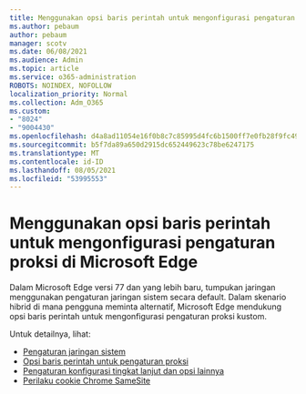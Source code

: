 ```yaml
---
title: Menggunakan opsi baris perintah untuk mengonfigurasi pengaturan proksi di Microsoft Edge
ms.author: pebaum
author: pebaum
manager: scotv
ms.date: 06/08/2021
ms.audience: Admin
ms.topic: article
ms.service: o365-administration
ROBOTS: NOINDEX, NOFOLLOW
localization_priority: Normal
ms.collection: Adm_O365
ms.custom:
- "8024"
- "9004430"
ms.openlocfilehash: d4a8ad11054e16f0b8c7c85995d4fc6b1500ff7e0fb28f9fc495b7cff07dbb2e
ms.sourcegitcommit: b5f7da89a650d2915dc652449623c78be6247175
ms.translationtype: MT
ms.contentlocale: id-ID
ms.lasthandoff: 08/05/2021
ms.locfileid: "53995553"
---
```

# <a name="use-command-line-options-to-configure-proxy-settings-in-microsoft-edge"></a>Menggunakan opsi baris perintah untuk mengonfigurasi pengaturan proksi di Microsoft Edge

Dalam Microsoft Edge versi 77 dan yang lebih baru, tumpukan jaringan menggunakan pengaturan jaringan sistem secara default. Dalam skenario hibrid di mana pengguna meminta alternatif, Microsoft Edge mendukung opsi baris perintah untuk mengonfigurasi pengaturan proksi kustom. 

Untuk detailnya, lihat:

- [Pengaturan jaringan sistem](/deployedge/edge-learnmore-cmdline-options-proxy-settings#system-network-settings)
- [Opsi baris perintah untuk pengaturan proksi](/deployedge/edge-learnmore-cmdline-options-proxy-settings#system-network-settings)
- [Pengaturan konfigurasi tingkat lanjut dan opsi lainnya](https://go.microsoft.com/fwlink/?linkid=2134293)
- [Perilaku cookie Chrome SameSite](/office365/troubleshoot/miscellaneous/chrome-behavior-affects-applications)